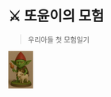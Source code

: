 # ⚔️ 또윤이의 모험
> 우리아들 첫 모험일기

<a href="../Sora/Goblin01.png"><img alt="고블린 졸병" title="고블린 졸병" src="../Sora/Goblin03.png" style="width: 10%; height: auto;"></a>
